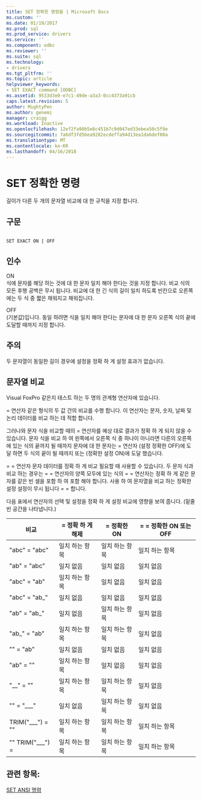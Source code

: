 ```yaml
---
title: SET 정확한 명령을 | Microsoft Docs
ms.custom: ''
ms.date: 01/19/2017
ms.prod: sql
ms.prod_service: drivers
ms.service: ''
ms.component: odbc
ms.reviewer: ''
ms.suite: sql
ms.technology:
- drivers
ms.tgt_pltfrm: ''
ms.topic: article
helpviewer_keywords:
- SET EXACT command [ODBC]
ms.assetid: 9533d3e0-e7c1-49de-a3a3-0cc4373a91cb
caps.latest.revision: 5
author: MightyPen
ms.author: genemi
manager: craigg
ms.workload: Inactive
ms.openlocfilehash: 12ef2fa98b5e8c451b7c9d047ed33ebea50c5f9e
ms.sourcegitcommit: 7a6df3fd5bea9282ecdeffa94d13ea1da6def80a
ms.translationtype: MT
ms.contentlocale: ko-KR
ms.lasthandoff: 04/16/2018
---
```

# <a name="set-exact-command"></a>SET 정확한 명령
길이가 다른 두 개의 문자열 비교에 대 한 규칙을 지정 합니다.  
  
## <a name="syntax"></a>구문  
  
```  
  
SET EXACT ON | OFF  
```  
  
## <a name="arguments"></a>인수  
 ON  
 식에 문자를 해당 하는 것에 대 한 문자 일치 해야 한다는 것을 지정 합니다. 비교 식의 모든 후행 공백은 무시 됩니다. 비교에 대 한 긴 식의 길이 일치 하도록 빈칸으로 오른쪽에는 두 식 중 짧은 채워지고 채워집니다.  
  
 OFF  
 (기본값)입니다. 동일 하려면 식을 일치 해야 한다는 문자에 대 한 문자 오른쪽 식의 끝에 도달할 때까지 지정 합니다.  
  
## <a name="remarks"></a>주의  
 두 문자열이 동일한 길이 경우에 설정을 정확 하 게 설정 효과가 없습니다.  
  
## <a name="string-comparisons"></a>문자열 비교  
 Visual FoxPro 같은지 테스트 하는 두 명의 관계형 연산자에 있습니다.  
  
 = 연산자 같은 형식의 두 값 간의 비교를 수행 합니다. 이 연산자는 문자, 숫자, 날짜 및 논리 데이터를 비교 하는 데 적합 합니다.  
  
 그러나와 문자 식을 비교할 때의 = 연산자를 예상 대로 결과가 정확 하 게 되지 않을 수 있습니다. 문자 식을 비교 하 여 왼쪽에서 오른쪽 식 중 하나이 아니라면 다른의 오른쪽에 있는 식의 끝까지 될 때까지 문자에 대 한 문자는 = 연산자 (설정 정확한 OFF)에 도달 하면 두 식의 끝이 될 때까지 또는 (정확한 설정 ON)에 도달 했습니다.  
  
 = = 연산자 문자 데이터를 정확 하 게 비교 필요할 때 사용할 수 있습니다. 두 문자 식과 비교 하는 경우는 = = 연산자의 양쪽 모두에 있는 식의 = = 연산자는 정확 하 게 같은 문자를 같은 빈 셀을 포함 하 여 포함 해야 합니다. 사용 하 여 문자열을 비교 하는 정확한 설정 설정이 무시 됩니다 = = 합니다.  
  
 다음 표에서 연산자의 선택 및 설정을 정확 하 게 설정 비교에 영향을 보여 줍니다. (밑줄 빈 공간을 나타냅니다.)  
  
|비교|= 정확 하 게 해제|= 정확한 ON|= = 정확한 ON 또는 OFF|  
|----------------|------------------|-----------------|--------------------------|  
|"abc" = "abc"|일치 하는 항목|일치 하는 항목|일치 하는 항목|  
|"ab" = "abc"|일치 없음|일치 없음|일치 없음|  
|"abc" = "ab"|일치 하는 항목|일치 없음|일치 없음|  
|"abc" = "ab_"|일치 없음|일치 없음|일치 없음|  
|"ab" = "ab_"|일치 없음|일치 하는 항목|일치 없음|  
|"ab_" = "ab"|일치 하는 항목|일치 하는 항목|일치 없음|  
|"" = "ab"|일치 없음|일치 없음|일치 없음|  
|"ab" = ""|일치 하는 항목|일치 없음|일치 없음|  
|"__" = ""|일치 하는 항목|일치 하는 항목|일치 없음|  
|"" = "___"|일치 없음|일치 하는 항목|일치 없음|  
|TRIM("___") = ""|일치 하는 항목|일치 하는 항목|일치 하는 항목|  
|"" TRIM("___") =|일치 하는 항목|일치 하는 항목|일치 하는 항목|  
  
## <a name="see-also"></a>관련 항목:  
 [SET ANSI 명령](../../odbc/microsoft/set-ansi-command.md)
